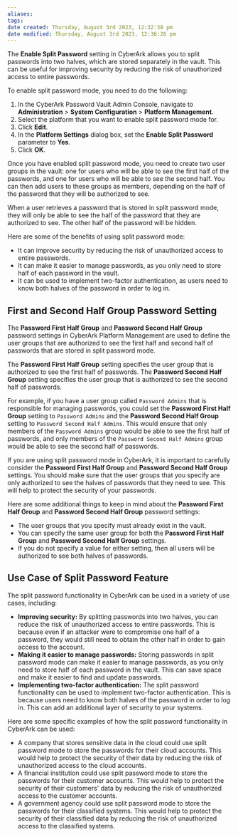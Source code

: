 ```yaml
---
aliases: 
tags: 
date created: Thursday, August 3rd 2023, 12:32:38 pm
date modified: Thursday, August 3rd 2023, 12:36:26 pm
---
```

The **Enable Split Password** setting in CyberArk allows you to split passwords into two halves, which are stored separately in the vault. This can be useful for improving security by reducing the risk of unauthorized access to entire passwords.

To enable split password mode, you need to do the following:

1. In the CyberArk Password Vault Admin Console, navigate to **Administration** > **System Configuration** > **Platform Management**.
2. Select the platform that you want to enable split password mode for.
3. Click **Edit**.
4. In the **Platform Settings** dialog box, set the **Enable Split Password** parameter to **Yes**.
5. Click **OK**.

Once you have enabled split password mode, you need to create two user groups in the vault: one for users who will be able to see the first half of the passwords, and one for users who will be able to see the second half. You can then add users to these groups as members, depending on the half of the password that they will be authorized to see.

When a user retrieves a password that is stored in split password mode, they will only be able to see the half of the password that they are authorized to see. The other half of the password will be hidden.

Here are some of the benefits of using split password mode:

- It can improve security by reducing the risk of unauthorized access to entire passwords.
- It can make it easier to manage passwords, as you only need to store half of each password in the vault.
- It can be used to implement two-factor authentication, as users need to know both halves of the password in order to log in.

## First and Second Half Group Password Setting

The **Password First Half Group** and **Password Second Half Group** password settings in CyberArk Platform Management are used to define the user groups that are authorized to see the first half and second half of passwords that are stored in split password mode.

The **Password First Half Group** setting specifies the user group that is authorized to see the first half of passwords. The **Password Second Half Group** setting specifies the user group that is authorized to see the second half of passwords.

For example, if you have a user group called `Password Admins` that is responsible for managing passwords, you could set the **Password First Half Group** setting to `Password Admins` and the **Password Second Half Group** setting to `Password Second Half Admins`. This would ensure that only members of the `Password Admins` group would be able to see the first half of passwords, and only members of the `Password Second Half Admins` group would be able to see the second half of passwords.

If you are using split password mode in CyberArk, it is important to carefully consider the **Password First Half Group** and **Password Second Half Group** settings. You should make sure that the user groups that you specify are only authorized to see the halves of passwords that they need to see. This will help to protect the security of your passwords.

Here are some additional things to keep in mind about the **Password First Half Group** and **Password Second Half Group** password settings:

- The user groups that you specify must already exist in the vault.
- You can specify the same user group for both the **Password First Half Group** and **Password Second Half Group** settings.
- If you do not specify a value for either setting, then all users will be authorized to see both halves of passwords.

## Use Case of Split Password Feature

The split password functionality in CyberArk can be used in a variety of use cases, including:

- **Improving security:** By splitting passwords into two halves, you can reduce the risk of unauthorized access to entire passwords. This is because even if an attacker were to compromise one half of a password, they would still need to obtain the other half in order to gain access to the account.
- **Making it easier to manage passwords:** Storing passwords in split password mode can make it easier to manage passwords, as you only need to store half of each password in the vault. This can save space and make it easier to find and update passwords.
- **Implementing two-factor authentication:** The split password functionality can be used to implement two-factor authentication. This is because users need to know both halves of the password in order to log in. This can add an additional layer of security to your systems.

Here are some specific examples of how the split password functionality in CyberArk can be used:

- A company that stores sensitive data in the cloud could use split password mode to store the passwords for their cloud accounts. This would help to protect the security of their data by reducing the risk of unauthorized access to the cloud accounts.
- A financial institution could use split password mode to store the passwords for their customer accounts. This would help to protect the security of their customers' data by reducing the risk of unauthorized access to the customer accounts.
- A government agency could use split password mode to store the passwords for their classified systems. This would help to protect the security of their classified data by reducing the risk of unauthorized access to the classified systems.
